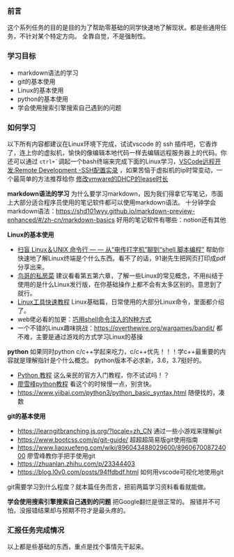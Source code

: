 ### 前言
这个系列任务的目的是目的为了帮助零基础的同学快速地了解现状。都是些通用任务，不针对某个特定方向。
全靠自觉，不是强制性。
### 学习目标
* markdown语法的学习
* git的基本使用
* Linux的基本使用
* python的基本使用
* 学会使用搜索引擎搜索自己遇到的问题

### 如何学习

以下所有内容都建议在Linux环境下完成，试试vscode 的 ssh 插件吧，它香炸了，连上你的虚拟机，愉快的像编辑本地代码一样去编辑远程服务器上的代码。你还可以通过 `` ctrl+` ``调起一个bash终端来完成下面的Linux学习，[VSCode远程开发:Remote Development -SSH配置实录](https://juejin.im/post/6844903863384817678) ，如果苦恼于虚拟机的ip时常变动，一个最简单的方法推荐给你 [修改vmware的DHCP的lease时长](https://sites.google.com/site/chinainventor/linux-unix/200904)

**markdown语法的学习**
为什么要学习markdown，因为我们得拿它写笔记，市面上大部分适合程序员使用的笔记软件都可以使用markdown语法。
十分钟学会markdown语法：https://shd101wyy.github.io/markdown-preview-enhanced/#/zh-cn/markdown-basics
好用的笔记软件有哪些：notion还有其他

**Linux的基本使用**
  * [扫盲 Linux＆UNIX 命令行 — — 从“电传打字机”聊到“shell 脚本编程”](https://program-think.medium.com/%E6%89%AB%E7%9B%B2-linux-unix-%E5%91%BD%E4%BB%A4%E8%A1%8C-%E4%BB%8E-%E7%94%B5%E4%BC%A0%E6%89%93%E5%AD%97%E6%9C%BA-%E8%81%8A%E5%88%B0-shell-%E8%84%9A%E6%9C%AC%E7%BC%96%E7%A8%8B-162a133fa651) 帮助你快速地了解Linux终端是个什么东西。看不了的话，91谢先生把网页打印成pdf分享出来。
  * [鸟哥的私房菜](https://tiramisutes.github.io/images/PDF/vbird-linux-basic-4e.pdf) 建议看看第五第六章，了解一些Linux的常见概念，不用纠结于使用的是什么Linux发行版，在你基础操作上都不会有太多区别的。意思到了就行。
  * [Linux工具快速教程](https://linuxtools-rst.readthedocs.io/zh_CN/latest/) Linux基础篇，日常使用的大部分Linux命令，里面都介绍了。
  * web佬必看的加更：[巧用shell命令注入的N种方式](https://mp.weixin.qq.com/s/Hm6TiLHiAygrJr-MGRq9Mw) 
  * 一个不错的Linux趣味挑战：https://overthewire.org/wargames/bandit/ 都不难，主要是通过游戏的方式学习Linux的基操

**python**
如果同时python c/c++学起来吃力，c/c++优先！！！学c++最重要的内容就是理解指针是个什么概念。
python版本不必求新，3.6，3.7挺好的。
  * [Python 教程](https://docs.python.org/zh-cn/3.7/tutorial/index.html) 这么亲民的官方入门教程，你不试试吗！？
  * [廖雪峰python教程](https://www.liaoxuefeng.com/wiki/1016959663602400) 看这个的时候慢一点，别贪快。
  * https://www.yiibai.com/python3/python_basic_syntax.html 随便找的，凑数

**git的基本使用**
  * https://learngitbranching.js.org/?locale=zh_CN 通过一些小游戏来理解git
  * https://www.bootcss.com/p/git-guide/ 超超超简易版git使用指南
  * https://www.liaoxuefeng.com/wiki/896043488029600/896067008724000 廖雪峰教你手把手使用git
  * https://zhuanlan.zhihu.com/p/23344403
  * https://blog.l0v0.com/posts/94ffdbdf.html 如何用vscode可视化地使用git

git需要学习到什么程度？就本篇任务而言，把前两篇学习资料看看就能做。

**学会使用搜索引擎搜索自己遇到的问题**
把Google翻烂是很正常的。
报错并不可怕，没报错结果却与预期不符才是最头疼的。

### 汇报任务完成情况
以上都是些基础的东西，重点是找个事情先干起来。


